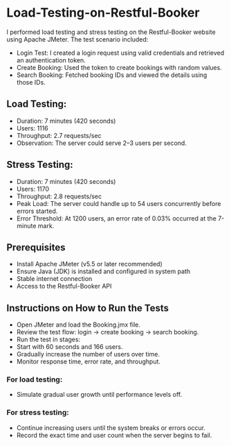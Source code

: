 # Load-Testing-on-Restful-Booker
I performed load testing and stress testing on the Restful-Booker website using Apache JMeter. The test scenario included:
- Login Test: I created a login request using valid credentials and retrieved an authentication token.
- Create Booking: Used the token to create bookings with random values.
- Search Booking: Fetched booking IDs and viewed the details using those IDs.

## Load Testing:
- Duration: 7 minutes (420 seconds)
- Users: 1116
- Throughput: 2.7 requests/sec
- Observation: The server could serve 2–3 users per second.

## Stress Testing:
- Duration: 7 minutes (420 seconds)
- Users: 1170
- Throughput: 2.8 requests/sec
- Peak Load: The server could handle up to 54 users concurrently before errors started.
- Error Threshold: At 1200 users, an error rate of 0.03% occurred at the 7-minute mark.

## Prerequisites
- Install Apache JMeter (v5.5 or later recommended)
- Ensure Java (JDK) is installed and configured in system path
- Stable internet connection
- Access to the Restful-Booker API

## Instructions on How to Run the Tests
- Open JMeter and load the Booking.jmx file.
- Review the test flow: login → create booking → search booking.
- Run the test in stages:
- Start with 60 seconds and 166 users.
- Gradually increase the number of users over time.
- Monitor response time, error rate, and throughput.

### For load testing:
- Simulate gradual user growth until performance levels off.

### For stress testing:
- Continue increasing users until the system breaks or errors occur.
- Record the exact time and user count when the server begins to fail.
